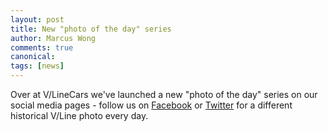```yaml
---
layout: post
title: New "photo of the day" series
author: Marcus Wong
comments: true
canonical: 
tags: [news]
---
```


Over at V/LineCars we've launched a new "photo of the day" series on our social media pages - follow us on [Facebook](https://www.facebook.com/vlinecars) or [Twitter](https://twitter.com/vlinecars) for a different historical V/Line photo every day.